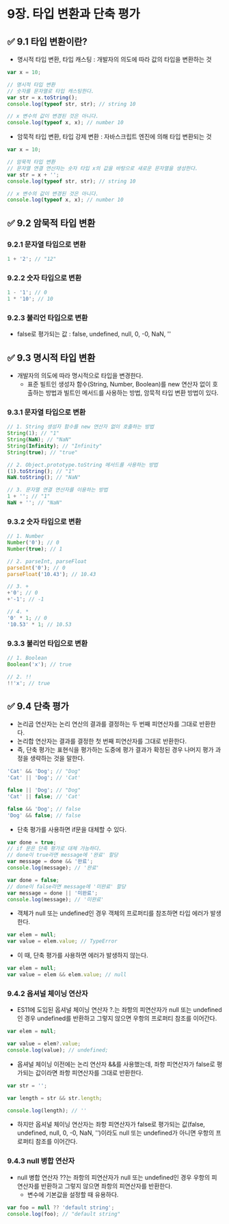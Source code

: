# 9장. 타입 변환과 단축 평가

## ✅ 9.1 타입 변환이란?

- 명시적 타입 변환, 타입 캐스팅 : 개발자의 의도에 따라 값의 타입을 변환하는 것

```jsx
var x = 10;

// 명시적 타입 변환
// 숫자를 문자열로 타입 캐스팅한다.
var str = x.toString();
console.log(typeof str, str); // string 10

// x 변수의 값이 변경된 것은 아니다.
console.log(typeof x, x); // number 10
```

- 암묵적 타입 변환, 타입 강제 변환 : 자바스크립트 엔진에 의해 타입 변환되는 것

```jsx
var x = 10;

// 암묵적 타입 변환
// 문자열 연결 연산자는 숫자 타입 x의 값을 바탕으로 새로운 문자열을 생성한다.
var str = x + '';
console.log(typeof str, str); // string 10

// x 변수의 값이 변경된 것은 아니다.
console.log(typeof x, x); // number 10
```

## ✅ 9.2 암묵적 타입 변환

### 9.2.1 문자열 타입으로 변환

```jsx
1 + '2'; // "12"
```

### 9.2.2 숫자 타입으로 변환

```jsx
1 - '1'; // 0
1 * '10'; // 10
```

### 9.2.3 불리언 타입으로 변환

- false로 평가되는 값 : false, undefined, null, 0, -0, NaN, ''

## ✅ 9.3 명시적 타입 변환

- 개발자의 의도에 따라 명시적으로 타입을 변경한다.
  - 표준 빌트인 생성자 함수(String, Number, Boolean)를 new 연산자 없이 호출하는 방법과 빌트인 메서드를 사용하는 방법, 암묵적 타입 변환 방법이 있다.

### 9.3.1 문자열 타입으로 변환

```jsx
// 1. String 생성자 함수를 new 연산자 없이 호출하는 방법
String(1); // "1"
String(NaN); // "NaN"
String(Infinity); // "Infinity"
String(true); // "true"

// 2. Object.prototype.toString 메서드를 사용하는 방법
(1).toString(); // "1"
NaN.toString(); // "NaN"

// 3. 문자열 연결 연산자를 이용하는 방법
1 + ''; // "1"
NaN + ''; // "NaN"
```

### 9.3.2 숫자 타입으로 변환

```jsx
// 1. Number
Number('0'); // 0
Number(true); // 1

// 2. parseInt, parseFloat
parseInt('0'); // 0
parseFloat('10.43'); // 10.43

// 3. +
+'0'; // 0
+'-1'; // -1

// 4. *
'0' * 1; // 0
'10.53' * 1; // 10.53
```

### 9.3.3 불리언 타입으로 변환

```jsx
// 1. Boolean
Boolean('x'); // true

// 2. !!
!!'x'; // true
```

## ✅ 9.4 단축 평가

- 논리곱 연산자는 논리 연산의 결과를 결정하는 두 번째 피연산자를 그대로 반환한다.
- 논리합 연산자는 결과를 결정한 첫 번째 피연산자를 그대로 반환한다.
- 즉, 단축 평가는 표현식을 평가하는 도중에 평가 결과가 확정된 경우 나머지 평가 과정을 생략하는 것을 말한다.

```jsx
'Cat' && 'Dog'; // "Dog"
'Cat' || 'Dog'; // 'Cat'

false || 'Dog'; // "Dog"
'Cat' || false; // 'Cat'

false && 'Dog'; // false
'Dog' && false; // false
```

- 단축 평가를 사용하면 if문을 대체할 수 있다.

```jsx
var done = true;
// if 문은 단축 평가로 대체 가능하다.
// done이 true라면 message에 '완료' 할당
var message = done && '완료';
console.log(message); // '완료'
```

```jsx
var done = false;
// done이 false라면 message에 '미완료' 할당
var message = done || '미완료';
console.log(message); // '미완료'
```

- 객체가 null 또는 undefined인 경우 객체의 프로퍼티를 참조하면 타입 에러가 발생한다.

```jsx
var elem = null;
var value = elem.value; // TypeError
```

- 이 때, 단축 평가를 사용하면 에러가 발생하지 않는다.

```jsx
var elem = null;
var value = elem && elem.value; // null
```

### 9.4.2 옵셔널 체이닝 연산자

- ES11에 도입된 옵셔널 체이닝 연산자 ?.는 좌항의 피연산자가 null 또는 undefined인 경우 undefined를 반환하고 그렇지 않으면 우항의 프로퍼티 참조를 이어간다.

```jsx
var elem = null;

var value = elem?.value;
console.log(value); // undefined;
```

- 옵셔널 체이닝 이전에는 논리 연산자 &&를 사용했는데, 좌항 피연산자가 false로 평가되는 값이라면 좌항 피연산자를 그대로 반환한다.

```jsx
var str = '';

var length = str && str.length;

console.log(length); // ''
```

- 하지만 옵셔널 체이닝 연산자는 좌항 피연산자가 false로 평가되는 값(false, undefined, null, 0, -0, NaN, '')이라도 null 또는 undefined가 아니면 우항의 프로퍼티 참조를 이어간다.

### 9.4.3 null 병합 연산자

- null 병합 연산자 ??는 좌항의 피연산자가 null 또는 undefined인 경우 우항의 피연산자를 반환하고 그렇지 않으면 좌항의 피연산자를 반환한다.
  - 변수에 기본값을 설정할 때 유용하다.

```jsx
var foo = null ?? 'default string';
console.log(foo); // "default string"
```
